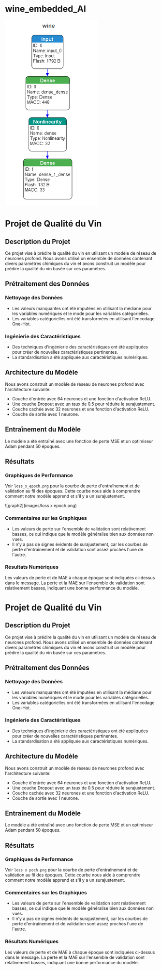# wine_embedded_AI
![graph1](images/graph1.png)

# Projet de Qualité du Vin

## Description du Projet
Ce projet vise à prédire la qualité du vin en utilisant un modèle de réseau de neurones profond. Nous avons utilisé un ensemble de données contenant divers paramètres chimiques du vin et avons construit un modèle pour prédire la qualité du vin basée sur ces paramètres.

## Prétraitement des Données
### Nettoyage des Données
- Les valeurs manquantes ont été imputées en utilisant la médiane pour les variables numériques et le mode pour les variables catégorielles.
- Les variables catégorielles ont été transformées en utilisant l'encodage One-Hot.

### Ingénierie des Caractéristiques
- Des techniques d'ingénierie des caractéristiques ont été appliquées pour créer de nouvelles caractéristiques pertinentes.
- La standardisation a été appliquée aux caractéristiques numériques.

## Architecture du Modèle
Nous avons construit un modèle de réseau de neurones profond avec l'architecture suivante:
- Couche d'entrée avec 64 neurones et une fonction d'activation ReLU.
- Une couche Dropout avec un taux de 0.5 pour réduire le surajustement.
- Couche cachée avec 32 neurones et une fonction d'activation ReLU.
- Couche de sortie avec 1 neurone.

## Entraînement du Modèle
Le modèle a été entraîné avec une fonction de perte MSE et un optimiseur Adam pendant 50 époques.

## Résultats
### Graphiques de Performance
Voir `loss_x_epoch.png` pour la courbe de perte d'entraînement et de validation au fil des époques. Cette courbe nous aide à comprendre comment notre modèle apprend et s'il y a un surajustement.

![graph2](images/loss x epoch.png)

### Commentaires sur les Graphiques
- Les valeurs de perte sur l'ensemble de validation sont relativement basses, ce qui indique que le modèle généralise bien aux données non vues.
- Il n'y a pas de signes évidents de surajustement, car les courbes de perte d'entraînement et de validation sont assez proches l'une de l'autre.

### Résultats Numériques
Les valeurs de perte et de MAE à chaque époque sont indiquées ci-dessus dans le message. La perte et la MAE sur l'ensemble de validation sont relativement basses, indiquant une bonne performance du modèle.


# Projet de Qualité du Vin

## Description du Projet
Ce projet vise à prédire la qualité du vin en utilisant un modèle de réseau de neurones profond. Nous avons utilisé un ensemble de données contenant divers paramètres chimiques du vin et avons construit un modèle pour prédire la qualité du vin basée sur ces paramètres.

## Prétraitement des Données
### Nettoyage des Données
- Les valeurs manquantes ont été imputées en utilisant la médiane pour les variables numériques et le mode pour les variables catégorielles.
- Les variables catégorielles ont été transformées en utilisant l'encodage One-Hot.

### Ingénierie des Caractéristiques
- Des techniques d'ingénierie des caractéristiques ont été appliquées pour créer de nouvelles caractéristiques pertinentes.
- La standardisation a été appliquée aux caractéristiques numériques.

## Architecture du Modèle
Nous avons construit un modèle de réseau de neurones profond avec l'architecture suivante:
- Couche d'entrée avec 64 neurones et une fonction d'activation ReLU.
- Une couche Dropout avec un taux de 0.5 pour réduire le surajustement.
- Couche cachée avec 32 neurones et une fonction d'activation ReLU.
- Couche de sortie avec 1 neurone.

## Entraînement du Modèle
Le modèle a été entraîné avec une fonction de perte MSE et un optimiseur Adam pendant 50 époques.

## Résultats
### Graphiques de Performance
Voir `loss x poch.png` pour la courbe de perte d'entraînement et de validation au fil des époques. Cette courbe nous aide à comprendre comment notre modèle apprend et s'il y a un surajustement.

### Commentaires sur les Graphiques
- Les valeurs de perte sur l'ensemble de validation sont relativement basses, ce qui indique que le modèle généralise bien aux données non vues.
- Il n'y a pas de signes évidents de surajustement, car les courbes de perte d'entraînement et de validation sont assez proches l'une de l'autre.

### Résultats Numériques
Les valeurs de perte et de MAE à chaque époque sont indiquées ci-dessus dans le message. La perte et la MAE sur l'ensemble de validation sont relativement basses, indiquant une bonne performance du modèle.



